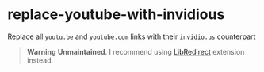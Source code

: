 # replace-youtube-with-invidious
Replace all `youtu.be` and `youtube.com` links with their `invidio.us` counterpart

> **Warning**
> **Unmaintained**. I recommend using [LibRedirect](https://github.com/libredirect/libredirect) extension instead.
